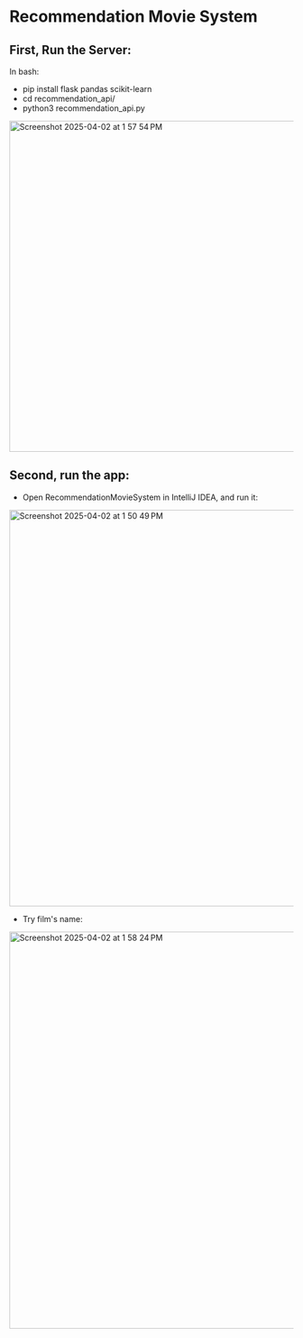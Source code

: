 # Recommendation Movie System
## First, Run the Server:
In bash:
- pip install flask pandas scikit-learn
- cd recommendation_api/
- python3 recommendation_api.py
<img width="587" alt="Screenshot 2025-04-02 at 1 57 54 PM" src="https://github.com/user-attachments/assets/dc526ac8-f0d8-4186-9d83-4f2532d48243" />

## Second, run the app:
- Open RecommendationMovieSystem in IntelliJ IDEA, and run it:

<img width="703" alt="Screenshot 2025-04-02 at 1 50 49 PM" src="https://github.com/user-attachments/assets/4e41e0e2-d785-4c95-96dd-23113ebf54a0" />

- Try film's name:

<img width="704" alt="Screenshot 2025-04-02 at 1 58 24 PM" src="https://github.com/user-attachments/assets/fb4ae529-2805-44da-a3e9-5976512bf583" />
